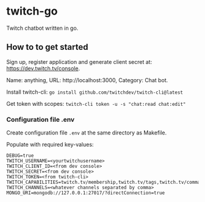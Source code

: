 # twitch-go
Twitch chatbot written in go.

## How to to get started
Sign up, register application and generate client secret at: https://dev.twitch.tv/console.

Name: anything, URL: http://localhost:3000, Category: Chat bot.

Install twitch-cli: `go install github.com/twitchdev/twitch-cli@latest`

Get token with scopes: `twitch-cli token -u -s "chat:read chat:edit"`

### Configuration file .env

Create configuration file `.env` at the same directory as Makefile.

Populate with required key-values:
```
DEBUG=true
TWITCH_USERNAME=<yourtwitchusername>
TWITCH_CLIENT_ID=<from dev console>
TWITCH_SECRET=<from dev console>
TWITCH_TOKEN=<from twitch-cli>
TWITCH_CAPABILITIES=twitch.tv/membership,twitch.tv/tags,twitch.tv/commands
TWITCH_CHANNELS=<whatever channels separated by comma>
MONGO_URI=mongodb://127.0.0.1:27017/?directConnection=true
```